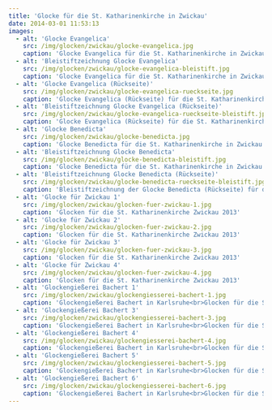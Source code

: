 ```yaml
---
title: 'Glocke für die St. Katharinenkirche in Zwickau'
date: 2014-03-01 11:53:13
images:
  - alt: 'Glocke Evangelica'
    src: /img/glocken/zwickau/glocke-evangelica.jpg
    caption: 'Glocke Evangelica für die St. Katharinenkirche in Zwickau 2013'
  - alt: 'Bleistiftzeichnung Glocke Evangelica'
    src: /img/glocken/zwickau/glocke-evangelica-bleistift.jpg
    caption: 'Glocke Evangelica für die St. Katharinenkirche in Zwickau 2013'
  - alt: 'Glocke Evangelica (Rückseite)'
    src: /img/glocken/zwickau/glocke-evangelica-rueckseite.jpg
    caption: 'Glocke Evangelica (Rückseite) für die St. Katharinenkirche in Zwickau 2013'
  - alt: 'Bleistiftzeichnung Glocke Evangelica (Rückseite)'
    src: /img/glocken/zwickau/glocke-evangelica-rueckseite-bleistift.jpg
    caption: 'Glocke Evangelica (Rückseite) für die St. Katharinenkirche in Zwickau 2013'
  - alt: 'Glocke Benedicta'
    src: /img/glocken/zwickau/glocke-benedicta.jpg
    caption: 'Glocke Benedicta für die St. Katharinenkirche in Zwickau 2013'
  - alt: 'Bleistiftzeichnung Glocke Benedicta'
    src: /img/glocken/zwickau/glocke-benedicta-bleistift.jpg
    caption: 'Glocke Benedicta für die St. Katharinenkirche in Zwickau 2013'
  - alt: 'Bleistiftzeichnung Glocke Benedicta (Rückseite)'
    src: /img/glocken/zwickau/glocke-benedicta-rueckseite-bleistift.jpg
    caption: 'Bleistiftzeichnung der Glocke Benedicta (Rückseite) für die St. Katharinenkirche in Zwickau 2013'
  - alt: 'Glocke für Zwickau 1'
    src: /img/glocken/zwickau/glocken-fuer-zwickau-1.jpg
    caption: 'Glocken für die St. Katharinenkirche Zwickau 2013'
  - alt: 'Glocke für Zwickau 2'
    src: /img/glocken/zwickau/glocken-fuer-zwickau-2.jpg
    caption: 'Glocken für die St. Katharinenkirche Zwickau 2013'
  - alt: 'Glocke für Zwickau 3'
    src: /img/glocken/zwickau/glocken-fuer-zwickau-3.jpg
    caption: 'Glocken für die St. Katharinenkirche Zwickau 2013'
  - alt: 'Glocke für Zwickau 4'
    src: /img/glocken/zwickau/glocken-fuer-zwickau-4.jpg
    caption: 'Glocken für die St. Katharinenkirche Zwickau 2013'
  - alt: 'Glockengießerei Bachert 1'
    src: /img/glocken/zwickau/glockengiesserei-bachert-1.jpg
    caption: 'Glockengießerei Bachert in Karlsruhe<br>Glocken für die St. Katharinenkirche in Zwickau 2013'
  - alt: 'Glockengießerei Bachert 3'
    src: /img/glocken/zwickau/glockengiesserei-bachert-3.jpg
    caption: 'Glockengießerei Bachert in Karlsruhe<br>Glocken für die St. Katharinenkirche in Zwickau 2013'
  - alt: 'Glockengießerei Bachert 4'
    src: /img/glocken/zwickau/glockengiesserei-bachert-4.jpg
    caption: 'Glockengießerei Bachert in Karlsruhe<br>Glocken für die St. Katharinenkirche in Zwickau 2013'
  - alt: 'Glockengießerei Bachert 5'
    src: /img/glocken/zwickau/glockengiesserei-bachert-5.jpg
    caption: 'Glockengießerei Bachert in Karlsruhe<br>Glocken für die St. Katharinenkirche in Zwickau 2013'
  - alt: 'Glockengießerei Bachert 6'
    src: /img/glocken/zwickau/glockengiesserei-bachert-6.jpg
    caption: 'Glockengießerei Bachert in Karlsruhe<br>Glocken für die St. Katharinenkirche in Zwickau 2013'
---
```


